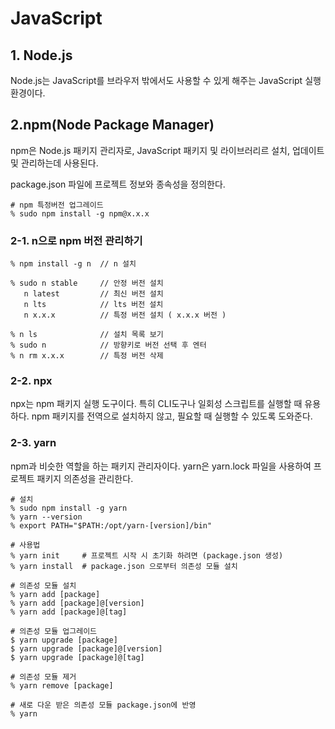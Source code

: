 # JavaScript

## 1. Node.js
Node.js는 JavaScript를 브라우저 밖에서도 사용할 수 있게 해주는 JavaScript 실행 환경이다.

## 2.npm(Node Package Manager)
npm은 Node.js 패키지 관리자로, JavaScript 패키지 및 라이브러리르 설치, 업데이트 및 관리하는데 사용된다.  

package.json 파일에 프로젝트 정보와 종속성을 정의한다.

    # npm 특정버전 업그레이드
    % sudo npm install -g npm@x.x.x

### 2-1. n으로 npm 버전 관리하기
    % npm install -g n  // n 설치

    % sudo n stable     // 안정 버전 설치
       n latest         // 최신 버전 설치
       n lts            // lts 버전 설치
       n x.x.x          // 특정 버전 설치 ( x.x.x 버전 )

    % n ls              // 설치 목록 보기
    % sudo n            // 방향키로 버전 선택 후 엔터
    % n rm x.x.x        // 특정 버전 삭제

### 2-2. npx
npx는 npm 패키지 실행 도구이다. 특히 CLI도구나 일회성 스크립트를 실행할 때 유용하다. npm 패키지를 전역으로 설치하지 않고, 필요할 때 실행할 수 있도록 도와준다.

### 2-3. yarn
npm과 비슷한 역할을 하는 패키지 관리자이다. yarn은 yarn.lock 파일을 사용하여 프로젝트 패키지 의존성을 관리한다.

    # 설치
    % sudo npm install -g yarn
    % yarn --version
    % export PATH="$PATH:/opt/yarn-[version]/bin"

    # 사용법
    % yarn init     # 프로젝트 시작 시 초기화 하려면 (package.json 생성)
    % yarn install  # package.json 으로부터 의존성 모듈 설치

    # 의존성 모듈 설치
    % yarn add [package]
    % yarn add [package]@[version]
    % yarn add [package]@[tag]

    # 의존성 모듈 업그레이드
    $ yarn upgrade [package]
    $ yarn upgrade [package]@[version]
    $ yarn upgrade [package]@[tag]

    # 의존성 모듈 제거
    % yarn remove [package]

    # 새로 다운 받은 의존성 모듈 package.json에 반영
    % yarn